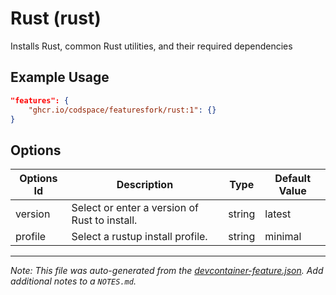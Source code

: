 
# Rust (rust)

Installs Rust, common Rust utilities, and their required dependencies

## Example Usage

```json
"features": {
    "ghcr.io/codspace/featuresfork/rust:1": {}
}
```

## Options

| Options Id | Description | Type | Default Value |
|-----|-----|-----|-----|
| version | Select or enter a version of Rust to install. | string | latest |
| profile | Select a rustup install profile. | string | minimal |



---

_Note: This file was auto-generated from the [devcontainer-feature.json](https://github.com/codspace/featuresfork/blob/main/src/rust/devcontainer-feature.json).  Add additional notes to a `NOTES.md`._

